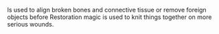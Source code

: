 Is used to align broken bones and connective tissue or remove foreign objects before Restoration magic is used to knit things together on more serious wounds.
